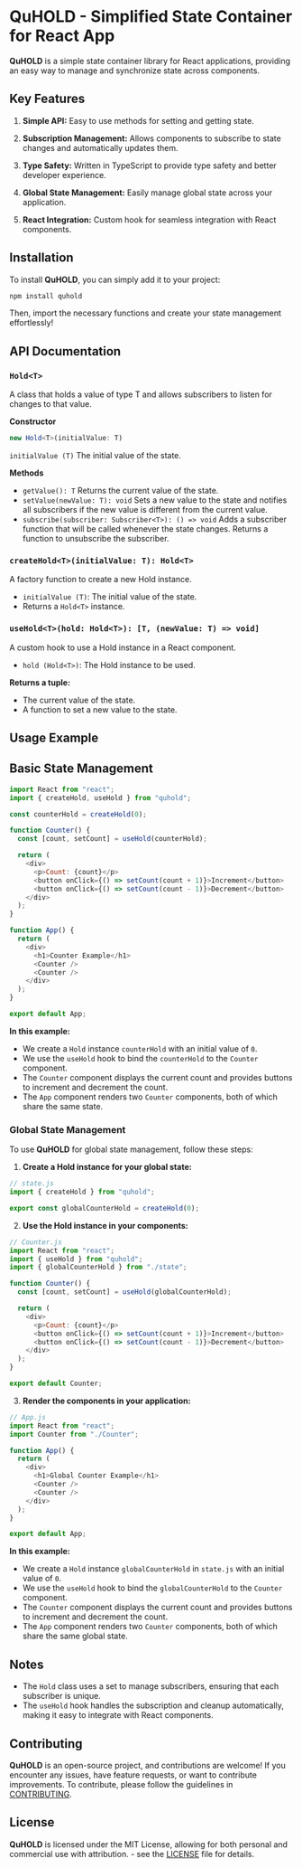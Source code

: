 # QuHOLD - Simplified State Container for React App

**QuHOLD** is a simple state container library for React applications, providing an easy way to manage and synchronize state across components.

## Key Features

1. **Simple API:** Easy to use methods for setting and getting state.

2. **Subscription Management:** Allows components to subscribe to state changes and automatically updates them.

3. **Type Safety:** Written in TypeScript to provide type safety and better developer experience.

4. **Global State Management:** Easily manage global state across your application.

5. **React Integration:** Custom hook for seamless integration with React components.

## Installation

To install **QuHOLD**, you can simply add it to your project:

```bash
npm install quhold
```

Then, import the necessary functions and create your state management effortlessly!

## API Documentation

### `Hold<T>`

A class that holds a value of type T and allows subscribers to listen for changes to that value.

**Constructor**

```typescript
new Hold<T>(initialValue: T)
```

`initialValue (T)` The initial value of the state.

**Methods**

- `getValue(): T` Returns the current value of the state.
- `setValue(newValue: T): void` Sets a new value to the state and notifies all subscribers if the new value is different from the current value.
- `subscribe(subscriber: Subscriber<T>): () => void` Adds a subscriber function that will be called whenever the state changes. Returns a function to unsubscribe the subscriber.

### `createHold<T>(initialValue: T): Hold<T>`

A factory function to create a new Hold instance.

- `initialValue (T)`: The initial value of the state.
- Returns a `Hold<T>` instance.

### `useHold<T>(hold: Hold<T>): [T, (newValue: T) => void]`

A custom hook to use a Hold instance in a React component.

- `hold (Hold<T>)`: The Hold instance to be used.

**Returns a tuple:**

- The current value of the state.
- A function to set a new value to the state.

## Usage Example

## Basic State Management

```javascript
import React from "react";
import { createHold, useHold } from "quhold";

const counterHold = createHold(0);

function Counter() {
  const [count, setCount] = useHold(counterHold);

  return (
    <div>
      <p>Count: {count}</p>
      <button onClick={() => setCount(count + 1)}>Increment</button>
      <button onClick={() => setCount(count - 1)}>Decrement</button>
    </div>
  );
}

function App() {
  return (
    <div>
      <h1>Counter Example</h1>
      <Counter />
      <Counter />
    </div>
  );
}

export default App;
```

**In this example:**

- We create a `Hold` instance `counterHold` with an initial value of `0`.
- We use the `useHold` hook to bind the `counterHold` to the `Counter` component.
- The `Counter` component displays the current count and provides buttons to increment and decrement the count.
- The `App` component renders two `Counter` components, both of which share the same state.

### Global State Management

To use **QuHOLD** for global state management, follow these steps:

1. **Create a Hold instance for your global state:**

```javascript
// state.js
import { createHold } from "quhold";

export const globalCounterHold = createHold(0);
```

2. **Use the Hold instance in your components:**

```javascript
// Counter.js
import React from "react";
import { useHold } from "quhold";
import { globalCounterHold } from "./state";

function Counter() {
  const [count, setCount] = useHold(globalCounterHold);

  return (
    <div>
      <p>Count: {count}</p>
      <button onClick={() => setCount(count + 1)}>Increment</button>
      <button onClick={() => setCount(count - 1)}>Decrement</button>
    </div>
  );
}

export default Counter;
```

3. **Render the components in your application:**

```javascript
// App.js
import React from "react";
import Counter from "./Counter";

function App() {
  return (
    <div>
      <h1>Global Counter Example</h1>
      <Counter />
      <Counter />
    </div>
  );
}

export default App;
```

**In this example:**

- We create a `Hold` instance `globalCounterHold` in `state.js` with an initial value of `0`.
- We use the `useHold` hook to bind the `globalCounterHold` to the `Counter` component.
- The `Counter` component displays the current count and provides buttons to increment and decrement the count.
- The `App` component renders two `Counter` components, both of which share the same global state.

## Notes

- The `Hold` class uses a set to manage subscribers, ensuring that each subscriber is unique.
- The `useHold` hook handles the subscription and cleanup automatically, making it easy to integrate with React components.

## Contributing

**QuHOLD** is an open-source project, and contributions are welcome! If you encounter any issues, have feature requests, or want to contribute improvements. To contribute, please follow the guidelines in [CONTRIBUTING](CONTRIBUTING.md).

## License

**QuHOLD** is licensed under the MIT License, allowing for both personal and commercial use with attribution. - see the [LICENSE](LICENSE) file for details.
